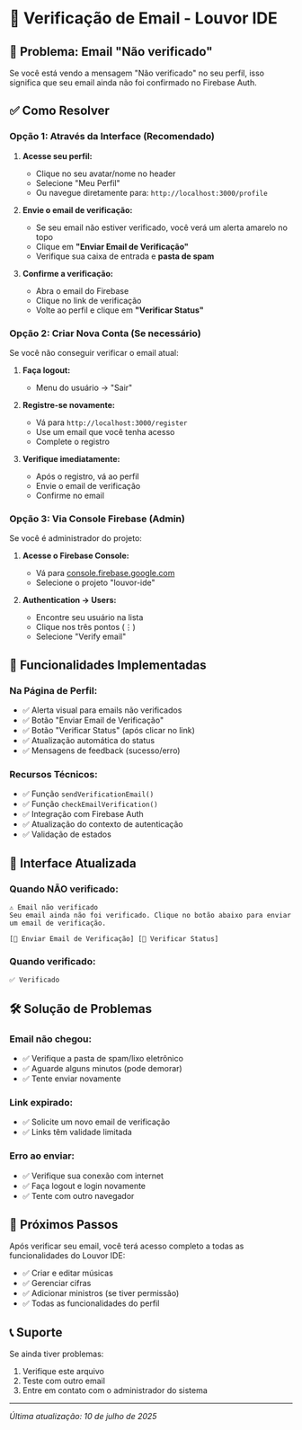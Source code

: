 # 📧 Verificação de Email - Louvor IDE

## 🚨 Problema: Email "Não verificado"

Se você está vendo a mensagem "Não verificado" no seu perfil, isso significa que seu email ainda não foi confirmado no Firebase Auth.

## ✅ Como Resolver

### **Opção 1: Através da Interface (Recomendado)**

1. **Acesse seu perfil:**
   - Clique no seu avatar/nome no header
   - Selecione "Meu Perfil"
   - Ou navegue diretamente para: `http://localhost:3000/profile`

2. **Envie o email de verificação:**
   - Se seu email não estiver verificado, você verá um alerta amarelo no topo
   - Clique em **"Enviar Email de Verificação"**
   - Verifique sua caixa de entrada e **pasta de spam**

3. **Confirme a verificação:**
   - Abra o email do Firebase
   - Clique no link de verificação
   - Volte ao perfil e clique em **"Verificar Status"**

### **Opção 2: Criar Nova Conta (Se necessário)**

Se você não conseguir verificar o email atual:

1. **Faça logout:**
   - Menu do usuário → "Sair"

2. **Registre-se novamente:**
   - Vá para `http://localhost:3000/register`
   - Use um email que você tenha acesso
   - Complete o registro

3. **Verifique imediatamente:**
   - Após o registro, vá ao perfil
   - Envie o email de verificação
   - Confirme no email

### **Opção 3: Via Console Firebase (Admin)**

Se você é administrador do projeto:

1. **Acesse o Firebase Console:**
   - Vá para [console.firebase.google.com](https://console.firebase.google.com)
   - Selecione o projeto "louvor-ide"

2. **Authentication → Users:**
   - Encontre seu usuário na lista
   - Clique nos três pontos (⋮)
   - Selecione "Verify email"

## 🔧 Funcionalidades Implementadas

### **Na Página de Perfil:**
- ✅ Alerta visual para emails não verificados
- ✅ Botão "Enviar Email de Verificação" 
- ✅ Botão "Verificar Status" (após clicar no link)
- ✅ Atualização automática do status
- ✅ Mensagens de feedback (sucesso/erro)

### **Recursos Técnicos:**
- ✅ Função `sendVerificationEmail()` 
- ✅ Função `checkEmailVerification()`
- ✅ Integração com Firebase Auth
- ✅ Atualização do contexto de autenticação
- ✅ Validação de estados

## 📱 Interface Atualizada

### **Quando NÃO verificado:**
```
⚠️ Email não verificado
Seu email ainda não foi verificado. Clique no botão abaixo para enviar um email de verificação.

[📧 Enviar Email de Verificação] [🔄 Verificar Status]
```

### **Quando verificado:**
```
✅ Verificado
```

## 🛠️ Solução de Problemas

### **Email não chegou:**
- ✅ Verifique a pasta de spam/lixo eletrônico
- ✅ Aguarde alguns minutos (pode demorar)
- ✅ Tente enviar novamente

### **Link expirado:**
- ✅ Solicite um novo email de verificação
- ✅ Links têm validade limitada

### **Erro ao enviar:**
- ✅ Verifique sua conexão com internet
- ✅ Faça logout e login novamente
- ✅ Tente com outro navegador

## 🎯 Próximos Passos

Após verificar seu email, você terá acesso completo a todas as funcionalidades do Louvor IDE:

- ✅ Criar e editar músicas
- ✅ Gerenciar cifras
- ✅ Adicionar ministros (se tiver permissão)
- ✅ Todas as funcionalidades do perfil

## 📞 Suporte

Se ainda tiver problemas:
1. Verifique este arquivo
2. Teste com outro email
3. Entre em contato com o administrador do sistema

---
*Última atualização: 10 de julho de 2025*
